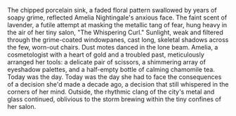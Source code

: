 The chipped porcelain sink, a faded floral pattern swallowed by years of soapy grime, reflected Amelia Nightingale's anxious face.  The faint scent of lavender, a futile attempt at masking the metallic tang of fear, hung heavy in the air of her tiny salon, "The Whispering Curl."  Sunlight, weak and filtered through the grime-coated windowpanes, cast long, skeletal shadows across the few, worn-out chairs. Dust motes danced in the lone beam.  Amelia, a cosmetologist with a heart of gold and a troubled past, meticulously arranged her tools:  a delicate pair of scissors, a shimmering array of eyeshadow palettes, and a half-empty bottle of calming chamomile tea.  Today was the day.  Today was the day she had to face the consequences of a decision she'd made a decade ago, a decision that still whispered in the corners of her mind.  Outside, the rhythmic clang of the city's metal and glass continued, oblivious to the storm brewing within the tiny confines of her salon.
